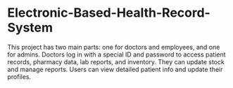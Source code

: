 # Electronic-Based-Health-Record-System
This project has two main parts: one for doctors and employees, and one for admins. Doctors log in with a special ID and password to access patient records, pharmacy data, lab reports, and inventory. They can update stock and manage reports. Users can view detailed patient info and update their profiles.
